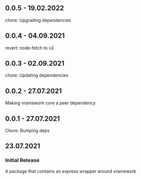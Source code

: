 ## 0.0.5 - 19.02.2022

chore: Upgrading dependencies

## 0.0.4 - 04.09.2021

revert: node-fetch to v2

## 0.0.3 - 02.09.2021

chore: Updating dependencies

## 0.0.2 - 27.07.2021

Making vramework core a peer dependency

## 0.0.1 - 27.07.2021

Chore: Bumping deps

## 23.07.2021

### Initial Release

A package that contains an express wrapper around vramework
